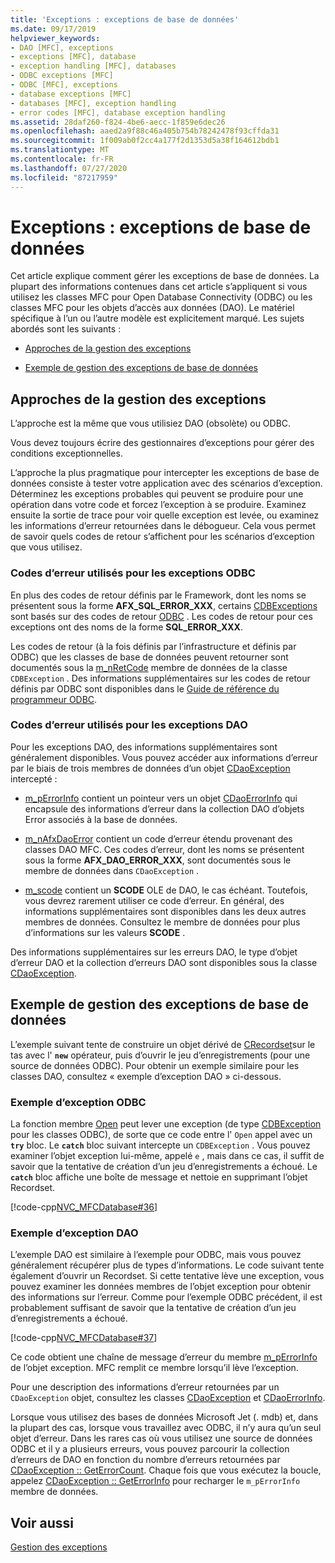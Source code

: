 ```yaml
---
title: 'Exceptions : exceptions de base de données'
ms.date: 09/17/2019
helpviewer_keywords:
- DAO [MFC], exceptions
- exceptions [MFC], database
- exception handling [MFC], databases
- ODBC exceptions [MFC]
- ODBC [MFC], exceptions
- database exceptions [MFC]
- databases [MFC], exception handling
- error codes [MFC], database exception handling
ms.assetid: 28daf260-f824-4be6-aecc-1f859e6dec26
ms.openlocfilehash: aaed2a9f88c46a405b754b78242478f93cffda31
ms.sourcegitcommit: 1f009ab0f2cc4a177f2d1353d5a38f164612bdb1
ms.translationtype: MT
ms.contentlocale: fr-FR
ms.lasthandoff: 07/27/2020
ms.locfileid: "87217959"
---
```

# <a name="exceptions-database-exceptions"></a>Exceptions : exceptions de base de données

Cet article explique comment gérer les exceptions de base de données. La plupart des informations contenues dans cet article s’appliquent si vous utilisez les classes MFC pour Open Database Connectivity (ODBC) ou les classes MFC pour les objets d’accès aux données (DAO). Le matériel spécifique à l’un ou l’autre modèle est explicitement marqué. Les sujets abordés sont les suivants :

- [Approches de la gestion des exceptions](#_core_approaches_to_exception_handling)

- [Exemple de gestion des exceptions de base de données](#_core_a_database_exception.2d.handling_example)

## <a name="approaches-to-exception-handling"></a><a name="_core_approaches_to_exception_handling"></a>Approches de la gestion des exceptions

L’approche est la même que vous utilisiez DAO (obsolète) ou ODBC.

Vous devez toujours écrire des gestionnaires d’exceptions pour gérer des conditions exceptionnelles.

L’approche la plus pragmatique pour intercepter les exceptions de base de données consiste à tester votre application avec des scénarios d’exception. Déterminez les exceptions probables qui peuvent se produire pour une opération dans votre code et forcez l’exception à se produire. Examinez ensuite la sortie de trace pour voir quelle exception est levée, ou examinez les informations d’erreur retournées dans le débogueur. Cela vous permet de savoir quels codes de retour s’affichent pour les scénarios d’exception que vous utilisez.

### <a name="error-codes-used-for-odbc-exceptions"></a>Codes d’erreur utilisés pour les exceptions ODBC

En plus des codes de retour définis par le Framework, dont les noms se présentent sous la forme **AFX_SQL_ERROR_XXX**, certains [CDBExceptions](reference/cdbexception-class.md) sont basés sur des codes de retour [ODBC](../data/odbc/odbc-basics.md) . Les codes de retour pour ces exceptions ont des noms de la forme **SQL_ERROR_XXX**.

Les codes de retour (à la fois définis par l’infrastructure et définis par ODBC) que les classes de base de données peuvent retourner sont documentés sous la [m_nRetCode](reference/cdbexception-class.md#m_nretcode) membre de données de la classe `CDBException` . Des informations supplémentaires sur les codes de retour définis par ODBC sont disponibles dans le [Guide de référence du programmeur ODBC](/sql/odbc/reference/odbc-programmer-s-reference).

### <a name="error-codes-used-for-dao-exceptions"></a>Codes d’erreur utilisés pour les exceptions DAO

Pour les exceptions DAO, des informations supplémentaires sont généralement disponibles. Vous pouvez accéder aux informations d’erreur par le biais de trois membres de données d’un objet [CDaoException](reference/cdaoexception-class.md) intercepté :

- [m_pErrorInfo](reference/cdaoexception-class.md#m_perrorinfo) contient un pointeur vers un objet [CDaoErrorInfo](reference/cdaoerrorinfo-structure.md) qui encapsule des informations d’erreur dans la collection DAO d’objets Error associés à la base de données.

- [m_nAfxDaoError](reference/cdaoexception-class.md#m_nafxdaoerror) contient un code d’erreur étendu provenant des classes DAO MFC. Ces codes d’erreur, dont les noms se présentent sous la forme **AFX_DAO_ERROR_XXX**, sont documentés sous le membre de données dans `CDaoException` .

- [m_scode](reference/cdaoexception-class.md#m_scode) contient un **SCODE** OLE de DAO, le cas échéant. Toutefois, vous devrez rarement utiliser ce code d’erreur. En général, des informations supplémentaires sont disponibles dans les deux autres membres de données. Consultez le membre de données pour plus d’informations sur les valeurs **SCODE** .

Des informations supplémentaires sur les erreurs DAO, le type d’objet d’erreur DAO et la collection d’erreurs DAO sont disponibles sous la classe [CDaoException](reference/cdaoexception-class.md).

## <a name="a-database-exception-handling-example"></a><a name="_core_a_database_exception.2d.handling_example"></a>Exemple de gestion des exceptions de base de données

L’exemple suivant tente de construire un objet dérivé de [CRecordset](reference/crecordset-class.md)sur le tas avec l' **`new`** opérateur, puis d’ouvrir le jeu d’enregistrements (pour une source de données ODBC). Pour obtenir un exemple similaire pour les classes DAO, consultez « exemple d’exception DAO » ci-dessous.

### <a name="odbc-exception-example"></a>Exemple d’exception ODBC

La fonction membre [Open](reference/crecordset-class.md#open) peut lever une exception (de type [CDBException](reference/cdbexception-class.md) pour les classes ODBC), de sorte que ce code entre l' `Open` appel avec un **`try`** bloc. Le **`catch`** bloc suivant intercepte un `CDBException` . Vous pouvez examiner l’objet exception lui-même, appelé `e` , mais dans ce cas, il suffit de savoir que la tentative de création d’un jeu d’enregistrements a échoué. Le **`catch`** bloc affiche une boîte de message et nettoie en supprimant l’objet Recordset.

[!code-cpp[NVC_MFCDatabase#36](codesnippet/cpp/exceptions-database-exceptions_1.cpp)]

### <a name="dao-exception-example"></a>Exemple d’exception DAO

L’exemple DAO est similaire à l’exemple pour ODBC, mais vous pouvez généralement récupérer plus de types d’informations. Le code suivant tente également d’ouvrir un Recordset. Si cette tentative lève une exception, vous pouvez examiner les données membres de l’objet exception pour obtenir des informations sur l’erreur. Comme pour l’exemple ODBC précédent, il est probablement suffisant de savoir que la tentative de création d’un jeu d’enregistrements a échoué.

[!code-cpp[NVC_MFCDatabase#37](codesnippet/cpp/exceptions-database-exceptions_2.cpp)]

Ce code obtient une chaîne de message d’erreur du membre [m_pErrorInfo](reference/cdaoexception-class.md#m_perrorinfo) de l’objet exception. MFC remplit ce membre lorsqu’il lève l’exception.

Pour une description des informations d’erreur retournées par un `CDaoException` objet, consultez les classes [CDaoException](reference/cdaoexception-class.md) et [CDaoErrorInfo](reference/cdaoerrorinfo-structure.md).

Lorsque vous utilisez des bases de données Microsoft Jet (. mdb) et, dans la plupart des cas, lorsque vous travaillez avec ODBC, il n’y aura qu’un seul objet d’erreur. Dans les rares cas où vous utilisez une source de données ODBC et il y a plusieurs erreurs, vous pouvez parcourir la collection d’erreurs de DAO en fonction du nombre d’erreurs retournées par [CDaoException :: GetErrorCount](reference/cdaoexception-class.md#geterrorcount). Chaque fois que vous exécutez la boucle, appelez [CDaoException :: GetErrorInfo](reference/cdaoexception-class.md#geterrorinfo) pour recharger le `m_pErrorInfo` membre de données.

## <a name="see-also"></a>Voir aussi

[Gestion des exceptions](exception-handling-in-mfc.md)
